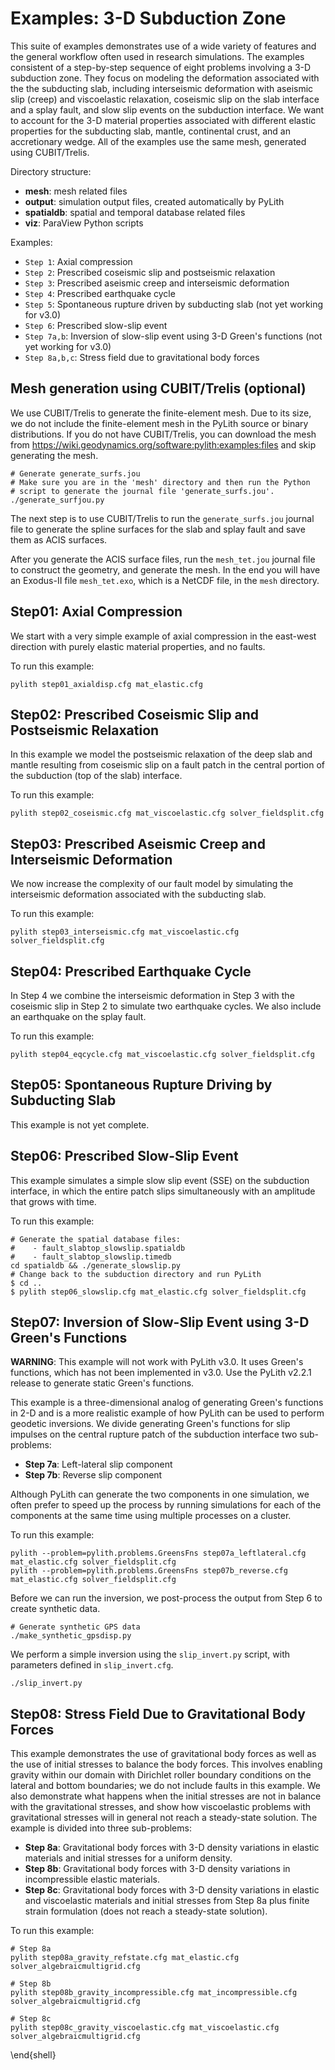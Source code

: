 # Examples: 3-D Subduction Zone

This suite of examples demonstrates use of a wide variety of features
and the general workflow often used in research simulations.  The
examples consistent of a step-by-step sequence of eight problems
involving a 3-D subduction zone. They focus on modeling the
deformation associated with the the subducting slab, including
interseismic deformation with aseismic slip (creep) and viscoelastic
relaxation, coseismic slip on the slab interface and a splay fault,
and slow slip events on the subduction interface. We want to account
for the 3-D material properties associated with different elastic
properties for the subducting slab, mantle, continental crust, and an
accretionary wedge. All of the examples use the same mesh, generated
using CUBIT/Trelis.

Directory structure:
* **mesh**: mesh related files
* **output**: simulation output files, created automatically by PyLith
* **spatialdb**: spatial and temporal database related files
* **viz**: ParaView Python scripts

Examples:

* `Step 1`: Axial compression
* `Step 2`: Prescribed coseismic slip and postseismic relaxation
* `Step 3`: Prescribed aseismic creep and interseismic deformation
* `Step 4`: Prescribed earthquake cycle
* `Step 5`: Spontaneous rupture driven by subducting slab (not yet working for v3.0)
* `Step 6`: Prescribed slow-slip event
* `Step 7a,b`: Inversion of slow-slip event using 3-D Green's functions (not yet working for v3.0)
* `Step 8a,b,c`: Stress field due to gravitational body forces


## Mesh generation using CUBIT/Trelis (optional)

We use CUBIT/Trelis to generate the finite-element mesh. Due to its
size, we do not include the finite-element mesh in the PyLith source
or binary distributions. If you do not have CUBIT/Trelis, you can
download the mesh from
https://wiki.geodynamics.org/software:pylith:examples:files and skip
generating the mesh.

```
# Generate generate_surfs.jou
# Make sure you are in the 'mesh' directory and then run the Python
# script to generate the journal file 'generate_surfs.jou'.
./generate_surfjou.py
```

The next step is to use CUBIT/Trelis to run the `generate_surfs.jou`
journal file to generate the spline surfaces for the slab and splay
fault and save them as ACIS surfaces.

After you generate the ACIS surface files, run the `mesh_tet.jou`
journal file to construct the geometry, and generate the mesh. In the
end you will have an Exodus-II file `mesh_tet.exo`, which is a NetCDF
file, in the `mesh` directory.


## Step01: Axial Compression

We start with a very simple example of axial compression in the
east-west direction with purely elastic material properties, and no
faults. 

To run this example:
```
pylith step01_axialdisp.cfg mat_elastic.cfg
```


## Step02: Prescribed Coseismic Slip and Postseismic Relaxation

In this example we model the postseismic relaxation of the deep slab
and mantle resulting from coseismic slip on a fault patch in the
central portion of the subduction (top of the slab) interface. 

To run this example:

```
pylith step02_coseismic.cfg mat_viscoelastic.cfg solver_fieldsplit.cfg
```


## Step03: Prescribed Aseismic Creep and Interseismic Deformation

We now increase the complexity of our fault model by simulating the
interseismic deformation associated with the subducting slab.

To run this example:
```
pylith step03_interseismic.cfg mat_viscoelastic.cfg solver_fieldsplit.cfg
```


## Step04: Prescribed Earthquake Cycle

In Step 4 we combine the interseismic deformation in Step 3 with the
coseismic slip in Step 2 to simulate two earthquake cycles. We also
include an earthquake on the splay fault.

To run this example:
```
pylith step04_eqcycle.cfg mat_viscoelastic.cfg solver_fieldsplit.cfg
```

## Step05: Spontaneous Rupture Driving by Subducting Slab

This example is not yet complete.

## Step06: Prescribed Slow-Slip Event

This example simulates a simple slow slip event (SSE) on the
subduction interface, in which the entire patch slips simultaneously
with an amplitude that grows with time. 

To run this example:
```
# Generate the spatial database files: 
#    - fault_slabtop_slowslip.spatialdb
#    - fault_slabtop_slowslip.timedb
cd spatialdb && ./generate_slowslip.py
# Change back to the subduction directory and run PyLith
$ cd ..
$ pylith step06_slowslip.cfg mat_elastic.cfg solver_fieldsplit.cfg
```


## Step07: Inversion of Slow-Slip Event using 3-D Green's Functions

**WARNING**: This example will not work with PyLith v3.0. It uses
Green's functions, which has not been implemented in v3.0. Use
the PyLith v2.2.1 release to generate static Green's functions.

This example is a three-dimensional analog of generating Green's
functions in 2-D and is a more realistic example of how PyLith can be
used to perform geodetic inversions. We divide generating Green's
functions for slip impulses on the central rupture patch of the
subduction interface two sub-problems:

  * **Step 7a**: Left-lateral slip component
  * **Step 7b**: Reverse slip component

Although PyLith can generate the two components in one simulation, we
often prefer to speed up the process by running simulations for each
of the components at the same time using multiple processes on a
cluster.

To run this example:
```
pylith --problem=pylith.problems.GreensFns step07a_leftlateral.cfg mat_elastic.cfg solver_fieldsplit.cfg
pylith --problem=pylith.problems.GreensFns step07b_reverse.cfg mat_elastic.cfg solver_fieldsplit.cfg
```

Before we can run the inversion, we post-process the output from Step
6 to create synthetic data. 
```
# Generate synthetic GPS data
./make_synthetic_gpsdisp.py
```

We perform a simple inversion using the `slip_invert.py` script,
with parameters defined in `slip_invert.cfg`.
```
./slip_invert.py
```


## Step08: Stress Field Due to Gravitational Body Forces

This example demonstrates the use of gravitational body forces as well
as the use of initial stresses to balance the body forces. This
involves enabling gravity within our domain with Dirichlet roller
boundary conditions on the lateral and bottom boundaries; we do not
include faults in this example.  We also demonstrate what happens when
the initial stresses are not in balance with the gravitational
stresses, and show how viscoelastic problems with gravitational
stresses will in general not reach a steady-state solution. The
example is divided into three sub-problems:

  * **Step 8a**: Gravitational body forces with 3-D density variations
    in elastic materials and initial stresses for a uniform density.
  * **Step 8b**: Gravitational body forces with 3-D density variations
    in incompressible elastic materials.
  * **Step 8c**: Gravitational body forces with 3-D density variations
    in elastic and viscoelastic materials and initial stresses from
    Step 8a plus finite strain formulation (does not reach a
    steady-state solution).

To run this example:
```
# Step 8a
pylith step08a_gravity_refstate.cfg mat_elastic.cfg solver_algebraicmultigrid.cfg

# Step 8b
pylith step08b_gravity_incompressible.cfg mat_incompressible.cfg solver_algebraicmultigrid.cfg

# Step 8c
pylith step08c_gravity_viscoelastic.cfg mat_viscoelastic.cfg solver_algebraicmultigrid.cfg
```

\end{shell}

